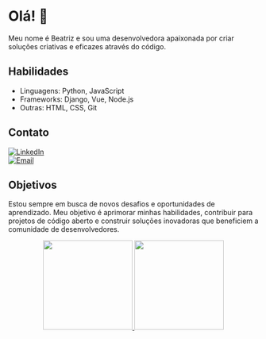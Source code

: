 # Olá! 👋 

Meu nome é Beatriz e sou uma desenvolvedora apaixonada por criar soluções criativas e eficazes através do código.

## Habilidades 

- Linguagens: Python, JavaScript
- Frameworks: Django, Vue, Node.js 
- Outras: HTML, CSS, Git

## Contato

[![LinkedIn](https://img.shields.io/badge/-LinkedIn-blue?style=flat-square&logo=LinkedIn&logoColor=white)](https://www.linkedin.com/in/beatriz-ramalho-esteves-238580138/)
<br> <!-- Linha em branco para criar espaço -->
[![Email](https://img.shields.io/badge/Email-%40-red?style=flat-square&logo=Gmail&logoColor=white)](mailto:beatrizramalho.esteves@gmail.com)

## Objetivos

Estou sempre em busca de novos desafios e oportunidades de aprendizado. Meu objetivo é aprimorar minhas habilidades, contribuir para projetos de código aberto e construir soluções inovadoras que beneficiem a comunidade de desenvolvedores.
 
<div align="center">
  <a href="https://github.com/Beatrizresteves">
  <img height="180em" src="https://github-readme-stats.vercel.app/api?username=Beatrizresteves&show_icons=true&theme=dracula&include_all_commits=true&count_private=true"/>
  <img height="180em" src="https://github-readme-stats.vercel.app/api/top-langs/?username=Beatrizresteves&layout=compact&langs_count=7&theme=dracula"/>
  </div>
